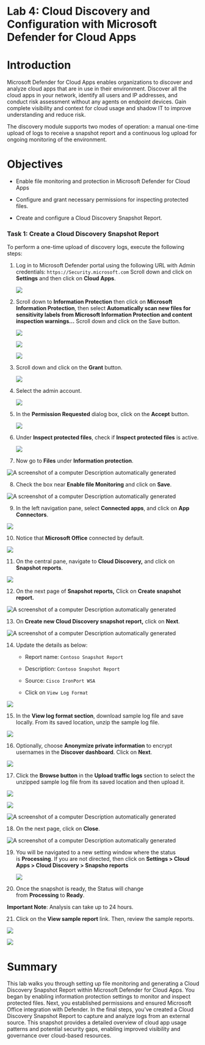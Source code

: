 # **Lab 4: Cloud Discovery and Configuration with Microsoft Defender for Cloud Apps**

# Introduction 

Microsoft Defender for Cloud Apps enables organizations to discover and
analyze cloud apps that are in use in their environment. Discover all
the cloud apps in your network, identify all users and IP addresses, and
conduct risk assessment without any agents on endpoint devices. Gain
complete visibility and context for cloud usage and shadow IT to improve
understanding and reduce risk.

The discovery module supports two modes of operation: a manual one-time
upload of logs to receive a snapshot report and a continuous log upload
for ongoing monitoring of the environment.

# Objectives

- Enable file monitoring and protection in Microsoft Defender for Cloud Apps

- Configure and grant necessary permissions for inspecting protected files.

- Create and configure a Cloud Discovery Snapshot Report.

### Task 1: Create a Cloud Discovery Snapshot Report

To perform a one-time upload of discovery logs, execute the following
steps:

1.  Log in to Microsoft Defender portal using the following URL with Admin credentials: `https://Security.microsoft.com`
    Scroll down and click on **Settings** and then click on **Cloud Apps**.

    ![](./media/nw31.png)

2.  Scroll down to **Information Protection** then click on **Microsoft Information Protection**, then select **Automatically scan new files
    for sensitivity labels from Microsoft Information Protection and content inspection warnings...** Scroll down and click on the Save button.

    ![](./media/image2.png)

    ![](./media/image3.png)

    ![](./media/nw32.png)

3. Scroll down and click on the **Grant** button.

   ![](./media/nw33.png)

4. Select the admin account.

   ![](./media/nw34.png)

5. In the **Permission Requested** dialog box, click on the **Accept** button.

   ![](./media/nw35.png)
 
6.  Under **Inspect protected files**, check if **Inspect protected
    files** is active.

    ![](./media/image4.png)

7.  Now go to **Files** under **Information protection**.

![A screenshot of a computer Description automatically
generated](./media/image5.png)

8.  Check the box near **Enable file Monitoring** and click on **Save**.

![A screenshot of a computer Description automatically
generated](./media/image6.png)

9.  In the left navigation pane, select **Connected apps**, and click on
    **App Connectors**.

![](./media/image7.png)

10.  Notice that **Microsoft Office** connected by default.

![](./media/image8.png)

11.  On the central pane, navigate to **Cloud Discovery,** and click on
    **Snapshot reports**.

![](./media/image9.png)

12.  On the next page of **Snapshot reports,** Click on **Create snapshot
    report.**

 ![A screenshot of a computer Description automatically
 generated](./media/image10.png)

13. On **Create new Cloud Discovery snapshot report,** click
    on **Next**.

![A screenshot of a computer Description automatically
generated](./media/image11.png)

14. Update the details as below:

    - Report name: `Contoso Snapshot Report`

    - Description: `Contoso Snapshot Report`

    - Source: `Cisco IronPort WSA`

    - Click on `View Log Format`

![](./media/image12.png)

15. In the **View log format section**, download sample log file and
    save locally. From its saved location, unzip the sample log file.

![](./media/image13.png)

16. Optionally, choose **Anonymize private information** to encrypt
    usernames in the **Discover dashboard**. Click on **Next**.

![](./media/image14.png)

17. Click the **Browse button** in the **Upload traffic logs** section
    to select the unzipped sample log file from its saved location and
    then upload it.

![](./media/image15.png)

![](./media/image16.png)

![A screenshot of a computer Description automatically
generated](./media/image17.png)

18. On the next page, click on **Close**.

![A screenshot of a computer Description automatically
generated](./media/image18.png)

19. You will be navigated to a new setting window where the status
    is **Processing**. If you are not directed, then click on **Settings > Cloud Apps > Cloud Discovery > Snapsho reports**
    
    ![](./media/image19.png)

21. Once the snapshot is ready, the Status will change
    from **Processing** to **Ready**.
    
**Important Note**: Analysis can take up to 24 hours.

21. Click on the **View sample report** link. Then, review the sample reports.

![](./media/nw39.png)

![](./media/nw38.png)

# Summary

This lab walks you through setting up file monitoring and generating a Cloud Discovery Snapshot Report within Microsoft Defender for Cloud Apps. You began by enabling information protection settings to monitor and inspect protected files. Next, you established permissions and ensured Microsoft Office integration with Defender. In the final steps, you've created a Cloud Discovery Snapshot Report to capture and analyze logs from an external source. This snapshot provides a detailed overview of cloud app usage patterns and potential security gaps, enabling improved visibility and governance over cloud-based resources.
     
